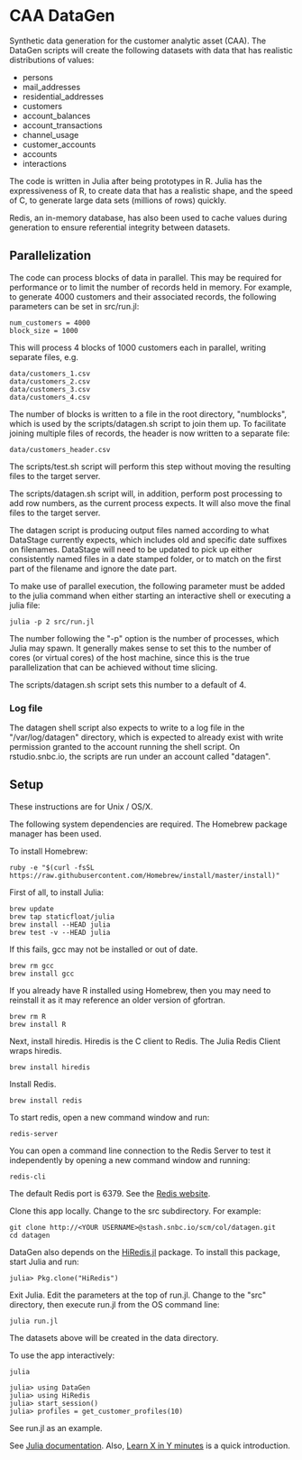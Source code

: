 # CAA DataGen

Synthetic data generation for the customer analytic asset (CAA). The DataGen scripts will create the following datasets with data that has realistic distributions of values:

* persons
* mail_addresses
* residential_addresses
* customers
* account_balances
* account_transactions
* channel_usage
* customer_accounts
* accounts
* interactions

The code is written in Julia after being prototypes in R. Julia has the expressiveness of R, to create data that has a realistic shape, and the speed of C, to generate large data sets (millions of rows) quickly.

Redis, an in-memory database, has also been used to cache values during generation to ensure referential integrity between datasets.

## Parallelization

The code can process blocks of data in parallel. This may be required for performance or to limit the number of records held in memory. For example, to generate 4000 customers and their associated records, the following parameters can be set in src/run.jl:

    num_customers = 4000
    block_size = 1000

This will process 4 blocks of 1000 customers each in parallel, writing separate files, e.g.

    data/customers_1.csv
    data/customers_2.csv
    data/customers_3.csv
    data/customers_4.csv

The number of blocks is written to a file in the root directory, "numblocks", which is used by the scripts/datagen.sh script to join them up. To facilitate joining multiple files of records, the header is now written to a separate file:

    data/customers_header.csv

The scripts/test.sh script will perform this step without moving the resulting files to the target server.

The scripts/datagen.sh script will, in addition, perform post processing to add row numbers, as the current process expects. It will also move the final files to the target server.

The datagen script is producing output files named according to what DataStage currently expects, which includes old and specific date suffixes on filenames. DataStage will need to be updated to pick up either consistently named files in a date stamped folder, or to match on the first part of the filename and ignore the date part.

To make use of parallel execution, the following parameter must be added to the julia command when either starting an interactive shell or executing a julia file:

    julia -p 2 src/run.jl

The number following the "-p" option is the number of processes, which Julia may spawn. It generally makes sense to set this to the number of cores (or virtual cores) of the host machine, since this is the true parallelization that can be achieved without time slicing.

The scripts/datagen.sh script sets this number to a default of 4.

### Log file

The datagen shell script also expects to write to a log file in the "/var/log/datagen" directory, which is expected to already exist with write permission granted to the account running the shell script. On rstudio.snbc.io, the scripts are run under an account called "datagen".

## Setup

These instructions are for Unix / OS/X.

The following system dependencies are required. The Homebrew package manager has been used.

To install Homebrew:

    ruby -e "$(curl -fsSL https://raw.githubusercontent.com/Homebrew/install/master/install)"

First of all, to install Julia:

    brew update
    brew tap staticfloat/julia
    brew install --HEAD julia
    brew test -v --HEAD julia

If this fails, gcc may not be installed or out of date.

    brew rm gcc
    brew install gcc

If you already have R installed using Homebrew, then you may need to reinstall it as it may reference an older version of gfortran.

    brew rm R
    brew install R

Next, install hiredis. Hiredis is the C client to Redis. The Julia Redis Client wraps hiredis.

    brew install hiredis

Install Redis.

    brew install redis

To start redis, open a new command window and run:

    redis-server

You can open a command line connection to the Redis Server to test it independently by opening a new command window and running:

    redis-cli

The default Redis port is 6379. See the [Redis website](http://redis.io/).

Clone this app locally. Change to the src subdirectory. For example:

    git clone http://<YOUR USERNAME>@stash.snbc.io/scm/col/datagen.git
    cd datagen

DataGen also depends on the [HiRedis.jl](https://github.com/markmo/HiRedis.jl) package. To install this package, start Julia and run:

    julia> Pkg.clone("HiRedis")

Exit Julia. Edit the parameters at the top of run.jl. Change to the "src" directory, then execute run.jl from the OS command line:

    julia run.jl

The datasets above will be created in the data directory.

To use the app interactively:

    julia

    julia> using DataGen
    julia> using HiRedis
    julia> start_session()
    julia> profiles = get_customer_profiles(10)

See run.jl as an example.

See [Julia documentation](http://julia.readthedocs.org/en/latest/manual/). Also, [Learn X in Y minutes](http://learnxinyminutes.com/docs/julia/) is a quick introduction.
